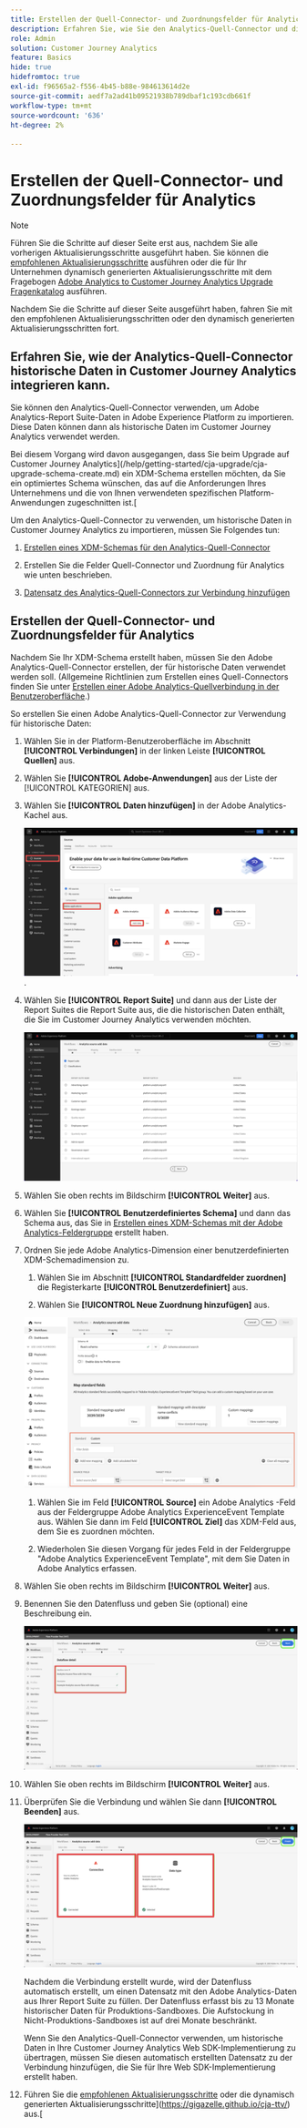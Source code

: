 ```yaml
---
title: Erstellen der Quell-Connector- und Zuordnungsfelder für Analytics
description: Erfahren Sie, wie Sie den Analytics-Quell-Connector und die Zuordnungsfelder erstellen.
role: Admin
solution: Customer Journey Analytics
feature: Basics
hide: true
hidefromtoc: true
exl-id: f96565a2-f556-4b45-b88e-984613614d2e
source-git-commit: aedf7a2ad41b09521938b789dbaf1c193cdb661f
workflow-type: tm+mt
source-wordcount: '636'
ht-degree: 2%

---
```


# Erstellen der Quell-Connector- und Zuordnungsfelder für Analytics

>[!NOTE]
> 
>Führen Sie die Schritte auf dieser Seite erst aus, nachdem Sie alle vorherigen Aktualisierungsschritte ausgeführt haben. Sie können die [empfohlenen Aktualisierungsschritte](/help/getting-started/cja-upgrade/cja-upgrade-recommendations.md#recommended-upgrade-steps-for-most-organizations) ausführen oder die für Ihr Unternehmen dynamisch generierten Aktualisierungsschritte mit dem Fragebogen [Adobe Analytics to Customer Journey Analytics Upgrade Fragenkatalog](https://gigazelle.github.io/cja-ttv/) ausführen.
>
>Nachdem Sie die Schritte auf dieser Seite ausgeführt haben, fahren Sie mit den empfohlenen Aktualisierungsschritten oder den dynamisch generierten Aktualisierungsschritten fort.

## Erfahren Sie, wie der Analytics-Quell-Connector historische Daten in Customer Journey Analytics integrieren kann.

Sie können den Analytics-Quell-Connector verwenden, um Adobe Analytics-Report Suite-Daten in Adobe Experience Platform zu importieren. Diese Daten können dann als historische Daten im Customer Journey Analytics verwendet werden.

Bei diesem Vorgang wird davon ausgegangen, dass Sie beim Upgrade auf Customer Journey Analytics](/help/getting-started/cja-upgrade/cja-upgrade-schema-create.md) ein XDM-Schema erstellen möchten, da Sie ein optimiertes Schema wünschen, das auf die Anforderungen Ihres Unternehmens und die von Ihnen verwendeten spezifischen Platform-Anwendungen zugeschnitten ist.[

Um den Analytics-Quell-Connector zu verwenden, um historische Daten in Customer Journey Analytics zu importieren, müssen Sie Folgendes tun:

1. [Erstellen eines XDM-Schemas für den Analytics-Quell-Connector](/help/getting-started/cja-upgrade/cja-upgrade-source-connector-schema.md)

1. Erstellen Sie die Felder Quell-Connector und Zuordnung für Analytics wie unten beschrieben.

1. [Datensatz des Analytics-Quell-Connectors zur Verbindung hinzufügen](/help/getting-started/cja-upgrade/cja-upgrade-source-connector-dataset.md)

## Erstellen der Quell-Connector- und Zuordnungsfelder für Analytics

Nachdem Sie Ihr XDM-Schema erstellt haben, müssen Sie den Adobe Analytics-Quell-Connector erstellen, der für historische Daten verwendet werden soll. (Allgemeine Richtlinien zum Erstellen eines Quell-Connectors finden Sie unter [Erstellen einer Adobe Analytics-Quellverbindung in der Benutzeroberfläche](https://experienceleague.adobe.com/docs/experience-platform/sources/ui-tutorials/create/adobe-applications/analytics.html?lang=de).)

So erstellen Sie einen Adobe Analytics-Quell-Connector zur Verwendung für historische Daten:

1. Wählen Sie in der Platform-Benutzeroberfläche im Abschnitt **[!UICONTROL Verbindungen]** in der linken Leiste **[!UICONTROL Quellen]** aus.

1. Wählen Sie **[!UICONTROL Adobe-Anwendungen]** aus der Liste der [!UICONTROL KATEGORIEN] aus.

1. Wählen Sie **[!UICONTROL Daten hinzufügen]** in der Adobe Analytics-Kachel aus.

   ![Adobe Experience Platform-Fenster mit ausgewählten Quellen zusammen mit Adobe-Anwendungen und hervorgehobenen Daten hinzufügen](./assets/sources-overview.png).

1. Wählen Sie **[!UICONTROL Report Suite]** und dann aus der Liste der Report Suites die Report Suite aus, die die historischen Daten enthält, die Sie im Customer Journey Analytics verwenden möchten.

   ![Adobe Experience Platform-Fenster mit der Report Suites-Liste](./assets/report-suites.png)

1. Wählen Sie oben rechts im Bildschirm **[!UICONTROL Weiter]** aus.

1. Wählen Sie **[!UICONTROL Benutzerdefiniertes Schema]** und dann das Schema aus, das Sie in [Erstellen eines XDM-Schemas mit der Adobe Analytics-Feldergruppe](/help/getting-started/cja-upgrade/cja-upgrade-source-connector-schema.md) erstellt haben. <!-- Deleted this, because I changed this from choosing the default schemawe're pointing them now at the schema they just created: "Adobe Experience Platform  automatically creates the schema and the corresponding dataset to map all standard fields from the selected Adobe Analytics report suite." -->

   <!-- add screenshot -->

1. Ordnen Sie jede Adobe Analytics-Dimension einer benutzerdefinierten XDM-Schemadimension zu.

   1. Wählen Sie im Abschnitt **[!UICONTROL Standardfelder zuordnen]** die Registerkarte **[!UICONTROL Benutzerdefiniert]** aus.

   1. Wählen Sie **[!UICONTROL Neue Zuordnung hinzufügen]** aus.

   ![Schemafelder zuordnen](assets/schema-mapping.png)

   1. Wählen Sie im Feld **[!UICONTROL Source]** ein Adobe Analytics -Feld aus der Feldergruppe Adobe Analytics ExperienceEvent Template aus. Wählen Sie dann im Feld **[!UICONTROL Ziel]** das XDM-Feld aus, dem Sie es zuordnen möchten.

   1. Wiederholen Sie diesen Vorgang für jedes Feld in der Feldergruppe &quot;Adobe Analytics ExperienceEvent Template&quot;, mit dem Sie Daten in Adobe Analytics erfassen.

1. Wählen Sie oben rechts im Bildschirm **[!UICONTROL Weiter]** aus.

1. Benennen Sie den Datenfluss und geben Sie (optional) eine Beschreibung ein.

   ![Adobe Experience Platform-Fenster, das den Detailabschnitt des Datenflusses hervorhebt](./assets/dataflow-detail.png)

1. Wählen Sie oben rechts im Bildschirm **[!UICONTROL Weiter]** aus.

1. Überprüfen Sie die Verbindung und wählen Sie dann **[!UICONTROL Beenden]** aus.

   ![Adobe Experience Platform-Fenster, das die Abschnitte Verbinden und Datentyp zur Überprüfung hervorhebt](./assets/review.png)

   Nachdem die Verbindung erstellt wurde, wird der Datenfluss automatisch erstellt, um einen Datensatz mit den Adobe Analytics-Daten aus Ihrer Report Suite zu füllen. Der Datenfluss erfasst bis zu 13 Monate historischer Daten für Produktions-Sandboxes. Die Aufstockung in Nicht-Produktions-Sandboxes ist auf drei Monate beschränkt.

   Wenn Sie den Analytics-Quell-Connector verwenden, um historische Daten in Ihre Customer Journey Analytics Web SDK-Implementierung zu übertragen, müssen Sie diesen automatisch erstellten Datensatz zu der Verbindung hinzufügen, die Sie für Ihre Web SDK-Implementierung erstellt haben.

1. Führen Sie die [empfohlenen Aktualisierungsschritte](/help/getting-started/cja-upgrade/cja-upgrade-recommendations.md#recommended-upgrade-steps-for-most-organizations) oder die dynamisch generierten Aktualisierungsschritte](https://gigazelle.github.io/cja-ttv/) aus.[
